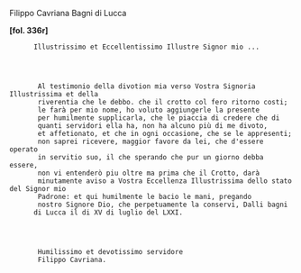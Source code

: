 Filippo Cavriana
Bagni di Lucca




    
      
        
**[fol. 336r]**


        
          Illustrissimo et Eccellentissimo Illustre Signor mio ...
        


        
           Al testimonio della divotion mia verso Vostra Signoria Illustrissima et della
           riverentia che le debbo. che il crotto col fero ritorno costi;
           le farà per mio nome, ho voluto aggiungerle la presente
           per humilmente supplicarla, che le piaccia di credere che di
           quanti servidori ella ha, non ha alcuno più di me divoto,
           et affetionato, et che in ogni occasione, che se le appresenti;
           non saprei ricevere, maggior favore da lei, che d'essere operato
           in servitio suo, il che sperando che pur un giorno debba essere,
           non vi entenderò piu oltre ma prima che il Crotto, darà
           minutamente aviso a Vostra Eccellenza Illustrissima dello stato del Signor mio
           Padrone: et qui humilmente le bacio le mani, pregando
           nostro Signore Dio, che perpetuamente la conservi, Dalli bagni
          di Lucca il di XV di luglio del LXXI.
        


        
           Humilissimo et devotissimo servidore
           Filippo Cavriana.
        


      
    
  